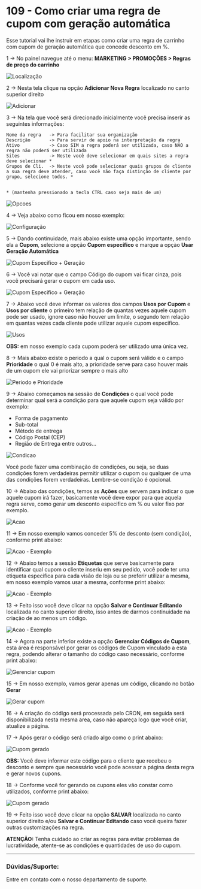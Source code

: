 # 109 - Como criar uma regra de cupom com geração automática

Esse tutorial vai lhe instruir em etapas como criar uma regra de carrinho com cupom de geração automática que concede desconto em %.

1 -> No painel navegue até o menu: **MARKETING > PROMOÇÕES > Regras de preço do carrinho** 

![Localização](https://github.com/Oficina-do-Dev/Tutoriais/blob/main/Magento_2/109%20-%20Como%20criar%20uma%20regra%20de%20cupom%20com%20geracao%20automatica/images/image1.png)   

2 -> Nesta tela clique na opção **Adicionar Nova Regra** localizado no canto superior direito

![Adicionar](https://github.com/Oficina-do-Dev/Tutoriais/blob/main/Magento_2/109%20-%20Como%20criar%20uma%20regra%20de%20cupom%20com%20geracao%20automatica/images/image2.png)   

3 -> Na tela que você será direcionado inicialmente você precisa inserir as seguintes informações:

    Nome da regra   -> Para facilitar sua organização
    Descrição       -> Para servir de apoio na interpretação da regra
    Ativo           -> Caso SIM a regra poderá ser utilizada, caso NÃO a regra não poderá ser utilizada
    Sites           -> Neste você deve selecionar em quais sites a regra deve selecionar *
    Grupos de Cli.  -> Neste você pode selecionar quais grupos de cliente a sua regra deve atender, caso você não faça distinção de cliente por grupo, selecione todos. * 
    
    
    * (mantenha pressionado a tecla CTRL caso seja mais de um)

![Opcoes](https://github.com/Oficina-do-Dev/Tutoriais/blob/main/Magento_2/109%20-%20Como%20criar%20uma%20regra%20de%20cupom%20com%20geracao%20automatica/images/image3.png) 

4 -> Veja abaixo como ficou em nosso exemplo:

![Configuração](https://github.com/Oficina-do-Dev/Tutoriais/blob/main/Magento_2/109%20-%20Como%20criar%20uma%20regra%20de%20cupom%20com%20geracao%20automatica/images/image4.png)    

5 -> Dando continuidade, mais abaixo existe uma opção importante, sendo ela a **Cupom**, selecione a opção **Cupom específico** e marque a opçào **Usar Geração Automática**

![Cupom Especifico + Geração](https://github.com/Oficina-do-Dev/Tutoriais/blob/main/Magento_2/109%20-%20Como%20criar%20uma%20regra%20de%20cupom%20com%20geracao%20automatica/images/image6.png)

6 -> Você vai notar que o campo Código do cupom vai ficar cinza, pois você precisará gerar o cupom em cada uso.

![Cupom Especifico + Geração](https://github.com/Oficina-do-Dev/Tutoriais/blob/main/Magento_2/109%20-%20Como%20criar%20uma%20regra%20de%20cupom%20com%20geracao%20automatica/images/image7.png)

7 -> Abaixo você deve informar os valores dos campos **Usos por Cupom** e **Usos por cliente** o primeiro tem relação de quantas vezes aquele cupom pode ser usado, ignore caso não houver um limite, o segundo tem relação em quantas vezes cada cliente pode utilizar aquele cupom especifico.

![Usos](https://github.com/Oficina-do-Dev/Tutoriais/blob/main/Magento_2/109%20-%20Como%20criar%20uma%20regra%20de%20cupom%20com%20geracao%20automatica/images/image8.png)

**OBS:** em nosso exemplo cada cupom poderá ser utilizado uma única vez.

8 -> Mais abaixo existe o periodo a qual o cupom será válido e o campo **Prioridade** o qual 0 é mais alto, a prioridade serve para caso houver mais de um cupom ele vai priorizar sempre o mais alto

![Periodo e Prioridade](https://github.com/Oficina-do-Dev/Tutoriais/blob/main/Magento_2/109%20-%20Como%20criar%20uma%20regra%20de%20cupom%20com%20geracao%20automatica/images/image9.png)

9 -> Abaixo começamos na sessão de **Condições** o qual você pode determinar qual será a condição para que aquele cupom seja válido por exemplo:

- Forma de pagamento
- Sub-total
- Método de entrega
- Código Postal (CEP)
- Região de Entrega
entre outros...

![Condicao](https://github.com/Oficina-do-Dev/Tutoriais/blob/main/Magento_2/109%20-%20Como%20criar%20uma%20regra%20de%20cupom%20com%20geracao%20automatica/images/image10.png)

Você pode fazer uma combinação de condições, ou seja, se duas condições forem verdadeiras permitir utilizar o cupom ou qualquer de uma das condições forem verdadeiras. Lembre-se condição é opcional.

10 -> Abaixo das condições, temos as **Ações** que servem para indicar o que aquele cupom irá fazer, basicamente você deve expor para que aquela regra serve, como gerar um desconto especifico em % ou valor fixo por exemplo.

![Acao](https://github.com/Oficina-do-Dev/Tutoriais/blob/main/Magento_2/109%20-%20Como%20criar%20uma%20regra%20de%20cupom%20com%20geracao%20automatica/images/image11.png)

11 -> Em nosso exemplo vamos conceder 5% de desconto (sem condição), conforme print abaixo:

![Acao - Exemplo](https://github.com/Oficina-do-Dev/Tutoriais/blob/main/Magento_2/109%20-%20Como%20criar%20uma%20regra%20de%20cupom%20com%20geracao%20automatica/images/image12.png)

12 -> Abaixo temos a sessão **Etiquetas** que serve basicamente para identificar qual cupom o cliente inseriu em seu pedido, você pode ter uma etiqueta especifica para cada visão de loja ou se preferir utilizar a mesma, em nosso exemplo vamos usar a mesma, conforme print abaixo:

![Acao - Exemplo](https://github.com/Oficina-do-Dev/Tutoriais/blob/main/Magento_2/109%20-%20Como%20criar%20uma%20regra%20de%20cupom%20com%20geracao%20automatica/images/image13.png)

13 -> Feito isso você deve clicar na opção **Salvar e Continuar Editando** localizada no canto superior direito, isso antes de darmos continuidade na criação de ao menos um código.

![Acao - Exemplo](https://github.com/Oficina-do-Dev/Tutoriais/blob/main/Magento_2/109%20-%20Como%20criar%20uma%20regra%20de%20cupom%20com%20geracao%20automatica/images/image5.png)

14 -> Agora na parte inferior existe a opção **Gerenciar Códigos de Cupom**, esta área é responsável por gerar os códigos de Cupom vinculado a esta regra, podendo alterar o tamanho do código caso necessário, conforme print abaixo:

![Gerenciar cupom](https://github.com/Oficina-do-Dev/Tutoriais/blob/main/Magento_2/109%20-%20Como%20criar%20uma%20regra%20de%20cupom%20com%20geracao%20automatica/images/image14.png)

15 -> Em nosso exemplo, vamos gerar apenas um código, clicando no botão **Gerar**

![Gerar cupom](https://github.com/Oficina-do-Dev/Tutoriais/blob/main/Magento_2/109%20-%20Como%20criar%20uma%20regra%20de%20cupom%20com%20geracao%20automatica/images/image15.png)

16 -> A criação do código será processada pelo CRON, em seguida será disponibilizada nesta mesma area, caso não apareça logo que você criar, atualize a página.

17 -> Após gerar o código será criado algo como o print abaixo:

![Cupom gerado](https://github.com/Oficina-do-Dev/Tutoriais/blob/main/Magento_2/109%20-%20Como%20criar%20uma%20regra%20de%20cupom%20com%20geracao%20automatica/images/image16.png)

**OBS:** Você deve informar este código para o cliente que recebeu o desconto e sempre que necessário você pode acessar a página desta regra e gerar novos cupons.

18 -> Conforme você for gerando os cupons eles vão constar como utilizados, conforme print abaixo:

![Cupom gerado](https://github.com/Oficina-do-Dev/Tutoriais/blob/main/Magento_2/109%20-%20Como%20criar%20uma%20regra%20de%20cupom%20com%20geracao%20automatica/images/image17.png)


19 -> Feito isso você deve clicar na opção **SALVAR** localizada no canto superior direito e/ou **Salvar e Continuar Editando** caso você queira fazer outras customizações na regra.

**ATENÇÃO:** Tenha cuidado ao criar as regras para evitar problemas de lucratividade, atente-se as condições e quantidades de uso do cupom.

<hr>

### Dúvidas/Suporte:
Entre em contato com o nosso departamento de suporte.